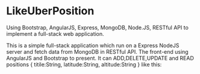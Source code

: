 # LikeUberPosition
Using Bootstrap, AngularJS, Express, MongoDB, Node.JS, RESTful API to implement a full-stack web application.

This is a simple full-stack application which run on a Express NodeJS server and fetch data from MongoDB in RESTful API. The front-end using AngularJS and Bootstrap to present.
It can ADD,DELETE,UPDATE and READ positions 
{ titile:String, 
  latitude:String,
  altitude:String
  } 
like this:



